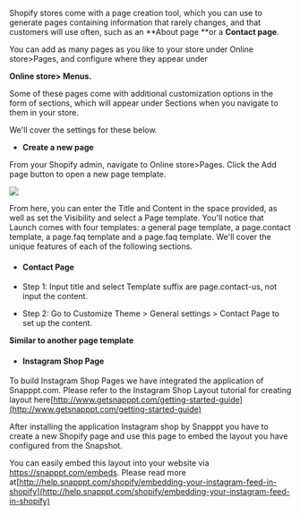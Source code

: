 Shopify stores come with a page creation tool, which you can use to generate pages containing information that rarely changes, and that customers will use often, such as an **About page **or a **Contact page**.

You can add as many pages as you like to your store under Online store&gt;Pages, and configure where they appear under 

**Online store&gt; Menus.** 

Some of these pages come with additional customization options in the form of sections, which will appear under Sections when you navigate to them in your store.

We'll cover the settings for these below.

* **Create a new page**

From your Shopify admin, navigate to Online store&gt;Pages. Click the Add page button to open a new page template.

![](https://www.pixelunion.net/wp-content/uploads/2016/08/Screen-Shot-2016-10-28-at-1.15.19-PM.png)

From here, you can enter the Title and Content in the space provided, as well as set the Visibility and select a Page template. You'll notice that Launch comes with four templates: a general page template, a page.contact template, a page.faq template and a page.faq template. We'll cover the unique features of each of the following sections.

* #### Contact Page

- Step 1: Input title and select Template suffix are page.contact-us, not input the content.  

- Step 2: Go to Customize Theme &gt; General settings &gt; Contact Page to set up the content. 

**Similar to another page template**

* #### Instagram Shop Page

To build Instagram Shop Pages we have integrated the application of Snapppt.com. Please refer to the Instagram Shop Layout tutorial for creating layout here[http://www.getsnapppt.com/getting-started-guide](http://www.getsnapppt.com/getting-started-guide)

After installing the application Instagram shop by Snapppt you have to create a new Shopify page and use this page to embed the layout you have configured from the Snapshot.

You can easily embed this layout into your website via https://snapppt.com/embeds. Please read more at[http://help.snapppt.com/shopify/embedding-your-instagram-feed-in-shopify](http://help.snapppt.com/shopify/embedding-your-instagram-feed-in-shopify)

  


